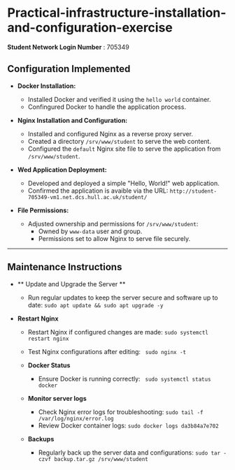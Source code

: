 # Practical-infrastructure-installation-and-configuration-exercise

**Student Network Login Number** : 705349

## Configuration Implemented
* **Docker Installation:**
    * Installed Docker and verified it using the `hello world` container.
    * Confingured Docker to handle the application process.

* **Nginx Installation and Configuration:**
    * Installed and configured Nginx as a reverse proxy server.
    * Created a directory `/srv/www/student` to serve the web content.
    * Configured the `default` Nginx site file to serve the application from `/srv/www/student`.

* **Wed Application Deployment:**
  * Developed and deployed a simple "Hello, World!" web application.
  * Confirmed the application is avaible via the URL: `http://student-705349-vm1.net.dcs.hull.ac.uk/student/`

* **File Permissions:**
    * Adjusted ownership and permissions for `/srv/www/student`:
        * Owned by `www-data` user and group.
        * Permissions set to allow Nginx to serve file securely.
     
---
## Maintenance Instructions 
* ** Update and Upgrade the Server **
  * Run regular updates to keep the server secure and software up to date:
    ``` sudo apt update && sudo apt upgrade -y ```

* **Restart Nginx**
  * Restart Nginx if configured changes are made:
    ``` sudo systemctl restart nginx ```
  * Test Nginx configurations after editing:
      ``` sudo nginx -t```
    
  * **Docker Status**
      * Ensure Docker is running correctly:
        ``` sudo systemctl status docker```

  * **Monitor server logs**
      * Check Nginx error logs for troubleshooting:
        ``` sudo tail -f /var/log/nginx/error.log ```
      * Review Docker container logs:
        ``` sudo docker logs da3b84a7e702 ```

  * **Backups**
      * Regularly back up the server data and configurations:
        ``` sudo tar -czvf backup.tar.gz /srv/www/student ```

        
    

    
